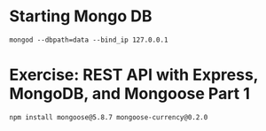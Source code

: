# Starting Mongo DB
```
mongod --dbpath=data --bind_ip 127.0.0.1
```

# Exercise: REST API with Express, MongoDB, and Mongoose Part 1
```
npm install mongoose@5.8.7 mongoose-currency@0.2.0
```